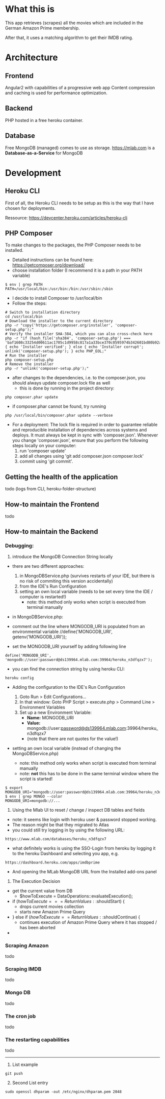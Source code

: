 # What this is
This app retrieves (scrapes) all the movies which are included in the German Amazon Prime membership.

After that, it uses a matching algorithm to get their IMDB rating.

# Architecture
## Frontend
Angular2 with capabilities of a progressive web app
Content compression and caching is used for performance optimization.

## Backend
PHP hosted in a free heroku container.

## Database
Free MongoDB (managed) comes to use as storage.
https://mlab.com is a __Database-as-a-Service__ for MongoDB

# Development
## Heroku CLI
First of all, the Heroku CLI needs to be setup as this is the way that I have chosen for deployments. 

Ressource: https://devcenter.heroku.com/articles/heroku-cli

## PHP Composer
To make changes to the packages, the PHP Composer needs to be installed.

* Detailed instructions can be found here: https://getcomposer.org/download/
* choose installation folder (I recommend it is a path in your PATH variable)
```
$ env | grep PATH
PATH=/usr/local/bin:/usr/bin:/bin:/usr/sbin:/sbin
```
* I decide to install Composer to /usr/local/bin
* Follow the steps: 
```
# Switch to installation directory
cd /usr/local/bin
# Download the installer to the current directory
php -r "copy('https://getcomposer.org/installer', 'composer-setup.php');"
# Verify the installer SHA-384, which you can also cross-check here
php -r "if (hash_file('sha384', 'composer-setup.php') === 'baf1608c33254d00611ac1705c1d9958c817a1a33bce370c0595974b342601bd80b92a3f46067da89e3b06bff421f182') { echo 'Installer verified'; } else { echo 'Installer corrupt'; unlink('composer-setup.php'); } echo PHP_EOL;"
# Run the installer
php composer-setup.php
# Remove the installer
php -r "unlink('composer-setup.php');"
```

* after changes to the dependencies, i.e. to the composer.json, you should always update composer.lock file as well
    * this is done by running in the project directory:
```
php composer.phar update
```

* if composer.phar cannot be found, try running
```
php /usr/local/bin/composer.phar update --verbose
```

* For a deployment: The lock file is required in order to guarantee reliable and reproducible installation of dependencies across systems and deploys. It must always be kept in sync with 'composer.json'. Whenever you change 'composer.json', ensure that you perform the following steps locally on your computer:
    1. run 'composer update'
    2. add all changes using 'git add composer.json composer.lock'
    3. commit using 'git commit'.

## Getting the health of the application
todo (logs from CLI, heroku-folder-structure)

## How-to maintain the Frontend
todo

## How-to maintain the Backend
### Debugging:
1. introduce the MongoDB Connection String locally
* there are two different approaches:
    1. in MongoDBService.php (survives restarts of your IDE, but there is no risk of commiting this version accidentally)
    2. from the IDE's Run Configuration
    3. setting an own local variable (needs to be set every time the IDE / computer is restarted!)
        * note: this method only works when script is executed from terminal manually  

* in MongoDBService.php:
* comment out the line where MONGODB_URI is populated from an environmental variable
//define('MONGODB_URI', getenv('MONGODB_URI'));
* set the MONGODB_URI yourself by adding following line
```
define('MONGODB_URI', 'mongodb://user:password@ds139964.mlab.com:39964/heroku_n3dfqzx7');
```
* you can find the connection string by using heroku CLI:
````
heroku config
````

* Adding the configuration to the IDE's Run Configuration
    1. Goto Run > Edit Configurations...
    2. In that window: Goto PHP Script > execute.php > Command Line > Environment Variables
    3. Set up a new Environment Variable:
        * __Name:__ MONGODB_URI
        * __Value:__ mongodb://user:password@ds139964.mlab.com:39964/heroku_n3dfqzx7
        * (note that there are not quotes for the value!)

* setting an own local variable (instead of changing the MongoDBService.php)
    * note: this method only works when script is executed from terminal manually
    * note: __not__ this has to be done in the same terminal window where the script is started!
```
$ export MONGODB_URI="mongodb://user:password@ds139964.mlab.com:39964/heroku_n3dfqzx7"
$ env | grep MONGO --color
MONGODB_URI=mongodb://...
```

1. Using the Mlab UI to reset / change / inspect DB tables and fields
* note: it seems like login with heroku user & password stopped working.
* The reason might be that they migrated to Atlas
* you could still try logging in by using the following URL:
```
https://www.mlab.com/databases/heroku_n3dfqzx7
```
* what definitely works is using the SSO-Login from heroku by logging it to the heroku Dashboard and selecting you app, e.g.
```
https://dashboard.heroku.com/apps/imdbprime
```
* And opening the MLab MongoDB URL from the Installed add-ons panel

1. The Execution Decision
* get the current value from DB
    * $howToExecute = DataOperations::evaluateExecution();
* if ($howToExecute === ReturnValues::$shouldStart) {
    * drops current movies collection
    * starts new Amazon Prime Query
* } else if ($howToExecute == ReturnValues::$shouldContinue) {
    * continues execution of Amazon Prime Query where it has stopped / has been aborted
* 
### Scraping Amazon
todo
### Scraping IMDB
todo
### Mongo DB
todo
### The cron job
todo
### The restarting capabilities
todo

-----

1. List example

```
git push
```

2. Second List entry
```
sudo openssl dhparam -out /etc/nginx/dhparam.pem 2048
```